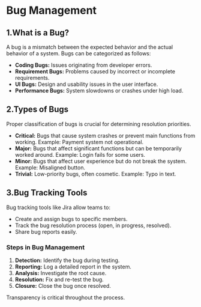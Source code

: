 
# Bug Management

## 1.What is a Bug?
A bug is a mismatch between the expected behavior and the actual behavior of a system. Bugs can be categorized as follows:

- **Coding Bugs:** Issues originating from developer errors.
- **Requirement Bugs:** Problems caused by incorrect or incomplete requirements.
- **UI Bugs:** Design and usability issues in the user interface.
- **Performance Bugs:** System slowdowns or crashes under high load.

## 2.Types of Bugs
Proper classification of bugs is crucial for determining resolution priorities.

- **Critical:** Bugs that cause system crashes or prevent main functions from working. Example: Payment system not operational.
- **Major:** Bugs that affect significant functions but can be temporarily worked around. Example: Login fails for some users.
- **Minor:** Bugs that affect user experience but do not break the system. Example: Misaligned button.
- **Trivial:** Low-priority bugs, often cosmetic. Example: Typo in text.

## 3.Bug Tracking Tools
Bug tracking tools like Jira allow teams to:
- Create and assign bugs to specific members.
- Track the bug resolution process (open, in progress, resolved).
- Share bug reports easily.

### Steps in Bug Management
1. **Detection:** Identify the bug during testing.
2. **Reporting:** Log a detailed report in the system.
3. **Analysis:** Investigate the root cause.
4. **Resolution:** Fix and re-test the bug.
5. **Closure:** Close the bug once resolved.

Transparency is critical throughout the process.
